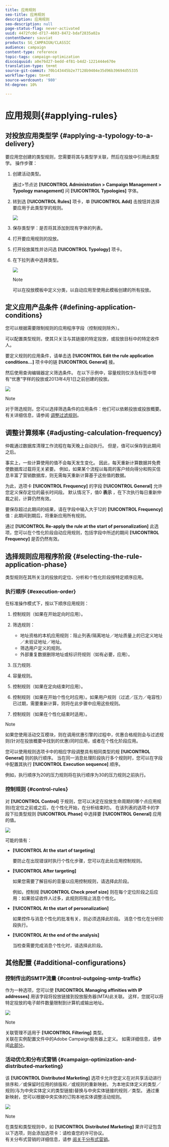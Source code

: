 ```yaml
---
title: 应用规则
seo-title: 应用规则
description: 应用规则
seo-description: null
page-status-flag: never-activated
uuid: 4472fc0d-d717-4603-8472-bdaf2835a02a
contentOwner: sauviat
products: SG_CAMPAIGN/CLASSIC
audience: campaign
content-type: reference
topic-tags: campaign-optimization
discoiquuid: a0e76d27-bedd-4f81-b4d2-1221444e670e
translation-type: tm+mt
source-git-commit: 70b143445b2e77128b9404e35d96b39694d55335
workflow-type: tm+mt
source-wordcount: '980'
ht-degree: 10%

---
```



# 应用规则{#applying-rules}

## 对投放应用类型学 {#applying-a-typology-to-a-delivery}

要应用您创建的类型规则，您需要将其与类型学关联，然后在投放中引用此类型学。 操作步骤：

1. 创建活动类型。

   通过>节点访 **[!UICONTROL Administration > Campaign Management > Typology management]** 问 **[!UICONTROL Typologies]** 字体。

1. 转到选 **[!UICONTROL Rules]** 项卡，单 **[!UICONTROL Add]** 击按钮并选择要应用于此类型学的规则。

   ![](assets/campaign_opt_pressure_sample_1_6.png)

1. 保存类型学：是否将其添加到现有字体的列表。
1. 打开要应用规则的投放。
1. 打开投放属性并访问选 **[!UICONTROL Typology]** 项卡。
1. 在下拉列表中选择类型。

   ![](assets/campaign_opt_pressure_sample_1_7.png)

   >[!NOTE]
   >
   >可以在投放模板中定义分类，以自动应用至使用此模板创建的所有投放。

## 定义应用产品条件 {#defining-application-conditions}

您可以根据需要限制规则的应用程序字段（控制规则除外）。

可以配置类型规则，使其只关注与其链接的特定投放，或投放目标中的特定收件人。

要定义规则的应用条件，请单击选 **[!UICONTROL Edit the rule application conditions...]** 项卡中的链 **[!UICONTROL General]** 接。

然后使用查询编辑器定义筛选条件。 在以下示例中，容量规则仅涉及标签中带有“优惠”字样的投放或2013年4月1日之前创建的投放。

![](assets/campaign_opt_create_capacity_criterion.png)

>[!NOTE]
>
>对于筛选规则，您可以选择筛选条件的应用条件：他们可以依赖投放或投放概要。 有关详细信息，请参阅 [调整过滤规则](../../campaign/using/filtering-rules.md#conditioning-a-filtering-rule)。

## 调整计算频率 {#adjusting-calculation-frequency}

仲裁通过数据库清理工作流程在每天晚上自动执行。 但是，值可以保存到此期间之后。

事实上，一些计算使用的值不会每天发生变化。 因此，每天重新计算数据并免费使数据库过载将无关紧要。 例如，如果某个流程以每周的客户倾向得分和购买信息丰富了营销数据库，则无需每天重新计算基于这些值的数据。

为此，选项卡 **[!UICONTROL Frequency]** 的字段 **[!UICONTROL General]** 允许您定义保存定位的最长时间段。 默认情况下，值0 **表示** ，在下次执行每日重新仲裁之前，计算仍然有效。

要保存超过此期间的结果，请在字段中输入大于12的 **[!UICONTROL Frequency]** 值：此期间到期后，将重新应用所有规则。

通过 **[!UICONTROL Re-apply the rule at the start of personalization]** 此选项，您可以在个性化阶段自动应用规则，包括字段中所述的期间 **[!UICONTROL Frequency]** 是否仍然有效。

## 选择规则应用程序阶段 {#selecting-the-rule-application-phase}

类型规则在其所关注的投放的定位、分析和个性化阶段按特定顺序应用。

### 执行顺序 {#execution-order}

在标准操作模式下，按以下顺序应用规则：

1. 控制规则（如果在开始定向时应用）。
1. 筛选规则：

   * 地址资格的本机应用规则：阻止列表/隔离地址／地址质量上的已定义地址／未验证地址／地址。
   * 筛选用户定义的规则。
   * 外部重复数据删除地址或标识符规则（如有必要，应用）。

1. 压力规则.
1. 容量规则。
1. 控制规则（如果在定向结束时应用）。
1. 控制规则（如果在开始个性化时应用）。如果用户规则（过滤／压力／电容性）已过期，需要重新计算，则将在此步骤中应用这些规则。
1. 控制规则（如果在个性化结束时适用）。

>[!NOTE]
>
>如果您使用活动交互模块，则在调用优惠引擎的过程中，优惠合格规则会与过滤规则(针对在投放概要中找到的优惠)同时应用，或者在个性化阶段应用。

您可以使用规则选项卡中的相应字段调整具有相同类型的规 **[!UICONTROL General]** 则的执行顺序。 当在同一消息处理阶段执行多个规则时，您可以在字段中配置其执行 **[!UICONTROL Execution sequence]** 顺序。

例如，执行顺序为20的压力规则将在执行顺序为30的压力规则之前执行。

### 控制规则 {#control-rules}

对 **[!UICONTROL Control]** 于规则，您可以决定在投放生命周期的哪个点应用规则(在定位之前或之后，在个性化开始，在分析结束时)。 在该列表的选项卡的字段下拉类型规则 **[!UICONTROL Phase]** 中选择要 **[!UICONTROL General]** 应用的值。

![](assets/campaign_opt_define_control_phase.png)

可能的值有：

* **[!UICONTROL At the start of targeting]**

   要防止在出现错误时执行个性化步骤，您可以在此处应用控制规则。

* **[!UICONTROL After targeting]**

   如果您需要了解目标的音量以应用控制规则，请选择此阶段。

   例如，控制规 **[!UICONTROL Check proof size]** 则在每个定位阶段之后应用：如果验证收件人过多，此规则将阻止消息个性化。

* **[!UICONTROL At the start of personalization]**

   如果控件与消息个性化的批准有关，则必须选择此阶段。 消息个性化在分析阶段执行。

* **[!UICONTROL At the end of the analysis]**

   当检查需要完成消息个性化时，请选择此阶段。

## 其他配置 {#additional-configurations}

### 控制传出的SMTP流量 {#control-outgoing-smtp-traffic}

作为一种选项，您可以使 **[!UICONTROL Managing affinities with IP addresses]** 用该字段将投放链接到投放服务器(MTA)此关联。 这样，您就可以将特定投放的电子邮件数量限制到计算机或输出地址。

![](assets/campaign_opt_select_ip_affinity.png)

>[!NOTE]
>
>关联管理不适用于 **[!UICONTROL Filtering]** 类型。\
>关联在实例配置文件中的Adobe Campaign服务器上定义。 如需详细信息，请参阅[此部分](../../installation/using/about-initial-configuration.md)。

### 活动优化和分布式营销 {#campaign-optimization-and-distributed-marketing}

该 **[!UICONTROL Distributed Marketing]** 选项卡允许您定义在对共享活动进行排序和／或保留时应用的排版和／或规则的重新映射。 为本地实体定义的类型／规则(与为中央实体定义的类型链接)替换与中央实体链接的规则／类型。 通过重新映射，您可以根据中央实体的订购本地实体调整活动规则。

![](assets/simu_campaign_opti_distrib_mkg.png)

>[!NOTE]
>
>在类型和类型规则中，如 **[!UICONTROL Distributed Marketing]** 果许可证包含以下选项，则会添加选项卡：请检查您的许可协议。\
>有关分布式营销的详细信息，请参 [阅关于分布式营销](../../campaign/using/about-distributed-marketing.md)。

